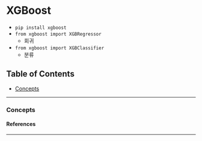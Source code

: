 # XGBoost
- `pip install xgboost`
- `from xgboost import XGBRegressor`
    - 회귀
- `from xgboost import XGBClassifier`
    - 분류

## Table of Contents
- [Concepts](#concepts)

--- 
### Concepts

#### References

---